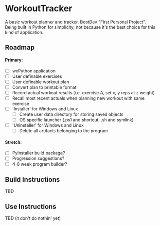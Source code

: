 # WorkoutTracker
A basic workout planner and tracker. 
BootDev "First Personal Project". 
Being built in Python for simplicity; not because it's the best choice for this kind of application.

## Roadmap
#### Primary:
- [ ] wxPython application
- [ ] User definable exercises
- [ ] User definable workout plan
- [ ] Convert plan to printable format
- [ ] Record actual workout results (i.e. exercise A, set x, y reps at z weight)
- [ ] Recall most recent actuals when planning new workout with same exercise
- [ ] 'Installer' for Windows and Linux
  - [ ] Create user data directory for storing saved objects
  - [ ] OS specific launcher (.ps1 and shortcut, .sh and symlink)
- [ ] 'Uninstaller' for Windows and Linux
  - [ ] Delete all artifacts belonging to the program

#### Stretch:
- [ ] PyInstaller build package? 
- [ ] Progression suggestions?
- [ ] 4-8 week program builder?

## Build Instructions
TBD

## Use Instructions
TBD (it don't do nothin' yet)